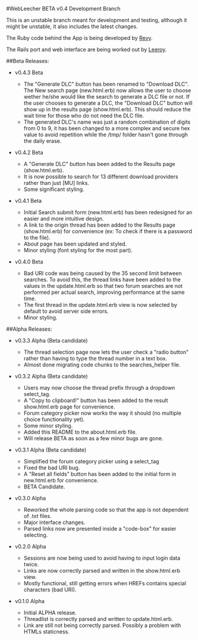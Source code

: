 #WebLeecher BETA v0.4 Development Branch

This is an unstable branch meant for development and testing, although it might be unstable, it also includes the latest changes.

The Ruby code behind the App is being developed by [Revy](mailto:revy@lethalia.net).

The Rails port and web interface are being worked out by [Leeroy](mailto:leeroy@lethalia.net).



##Beta Releases:

*   v0.4.3 Beta
    -   The "Generate DLC" button has been renamed to "Download DLC". The New search page (new.html.erb) now allows the user to choose
        wether he/she would like the search to generate a DLC file or not. If the user chooses to generate a DLC, the "Download DLC" button
        will show up in the results page (show.html.erb). This should reduce the wait time for those who do not need the DLC file.
    -   The generated DLC's name was just a random combination of digits from 0 to 9, it has been changed to a more complex and secure hex
        value to avoid repetition while the /tmp/ folder hasn't gone through the daily erase.
 
*   v0.4.2 Beta
    -   A "Generate DLC" button has been added to the Results page (show.html.erb).
    -   It is now possible to search for 13 different download providers rather than just [MU] links.
    -   Some significant styling.

*   v0.4.1 Beta
    -   Initial Search submit form (new.html.erb) has been redesigned for an easier and more intuitive design.
    -   A link to the origin thread has been added to the Results page (show.html.erb) for convenience (ex: To check if there is a password to the file).
    -   About page has been updated and styled.
    -   Minor styling (font styling for the most part).

*   v0.4.0 Beta
    -   Bad URI code was being caused by the 35 second limit between searches. To avoid this, the
        thread links have been added to the values in the update.html.erb so that two forum searches
        are not performed per actual search, improving performance at the same time.
    -   The first thread in the update.html.erb view is now selected by default to avoid server side
        errors.
    -   Minor styling.

##Alpha Releases:

*   v0.3.3 Alpha (Beta candidate)
    -   The thread selection page now lets the user check a "radio button" rather than having to
	    type the thread number in a text box.
    -   Almost done migrating code chunks to the searches_helper file.


*   v0.3.2 Alpha (Beta candidate)
    -   Users may now choose the thread prefix through a dropdown select_tag.
    -   A "Copy to clipboard!" button has been added to the result show.html.erb page
	    for convenience.
    -   Forum category picker now works the way it should (no multiple choice functionality yet).
    -   Some minor styling.
    -   Added this README to the about.html.erb file.
    -   Will release BETA as soon as a few minor bugs are gone.


*   v0.3.1 Alpha (Beta candidate)
    -   Simplified the forum category picker using a select_tag
    -   Fixed the bad URI bug.
    -   A "Reset all fields" button has been added to the initial form in new.html.erb for
	    convenience.
    -   BETA Candidate.

*   v0.3.0 Alpha
    -   Reworked the whole parsing code so that the app is not dependent of .txt files.
    -   Major interface changes.
    -   Parsed links now are presented inside a "code-box" for easier selecting.

*   v0.2.0 Alpha
    -   Sessions are now being used to avoid having to input login data twice.
    -   Links are now correctly parsed and written in the show.html.erb view.	
    -   Mostly functional, still getting errors when HREFs contains special characters (bad URI).

*   v0.1.0 Alpha
    -   Initial ALPHA release.
    -   Threadlist is correctly parsed and written to update.html.erb.
    -   Link are still not being correctly parsed. Possibly a problem with HTMLs staticness.
